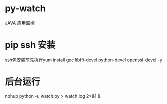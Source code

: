 # py-watch
 JAVA 应用监控

# pip ssh 安装
  ssh包安装前先执行yum install gcc libffi-devel python-devel openssl-devel -y

# 后台运行
  nohup python -u watch.py > watch.log 2>&1 &
